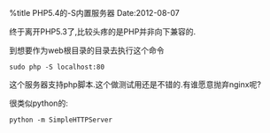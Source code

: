 %title PHP5.4的-S内置服务器
Date:2012-08-07 

终于离开PHP5.3了,比较头疼的是PHP并非向下兼容的.

到想要作为web根目录的目录去执行这个命令
```
sudo php -S localhost:80
```
这个服务器支持php脚本.这个做测试用还是不错的.有谁愿意抛弃nginx呢?

很类似python的:

```
python -m SimpleHTTPServer
```
